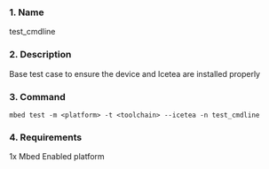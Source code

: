 ### 1. Name
test_cmdline

### 2. Description
Base test case to ensure the device and Icetea are installed properly

### 3. Command
`mbed test -m <platform> -t <toolchain> --icetea -n test_cmdline`

### 4. Requirements
1x Mbed Enabled platform
